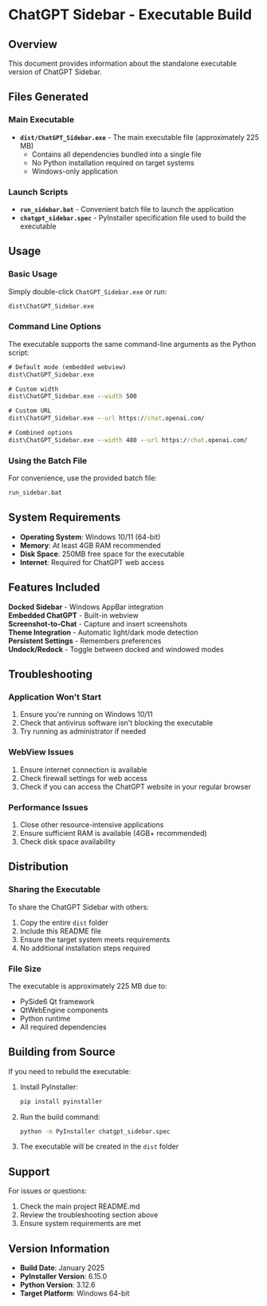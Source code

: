 # ChatGPT Sidebar - Executable Build

## Overview
This document provides information about the standalone executable version of ChatGPT Sidebar.

## Files Generated

### Main Executable
- **`dist/ChatGPT_Sidebar.exe`** - The main executable file (approximately 225 MB)
  - Contains all dependencies bundled into a single file
  - No Python installation required on target systems
  - Windows-only application

### Launch Scripts
- **`run_sidebar.bat`** - Convenient batch file to launch the application
- **`chatgpt_sidebar.spec`** - PyInstaller specification file used to build the executable

## Usage

### Basic Usage
Simply double-click `ChatGPT_Sidebar.exe` or run:
```cmd
dist\ChatGPT_Sidebar.exe
```

### Command Line Options
The executable supports the same command-line arguments as the Python script:

```cmd
# Default mode (embedded webview)
dist\ChatGPT_Sidebar.exe

# Custom width
dist\ChatGPT_Sidebar.exe --width 500

# Custom URL
dist\ChatGPT_Sidebar.exe --url https://chat.openai.com/

# Combined options
dist\ChatGPT_Sidebar.exe --width 480 --url https://chat.openai.com/
```

### Using the Batch File
For convenience, use the provided batch file:
```cmd
run_sidebar.bat
```

## System Requirements

- **Operating System**: Windows 10/11 (64-bit)
- **Memory**: At least 4GB RAM recommended
- **Disk Space**: 250MB free space for the executable
- **Internet**: Required for ChatGPT web access

## Features Included

 **Docked Sidebar** - Windows AppBar integration  
 **Embedded ChatGPT** - Built-in webview  
 **Screenshot-to-Chat** - Capture and insert screenshots  
 **Theme Integration** - Automatic light/dark mode detection  
 **Persistent Settings** - Remembers preferences  
 **Undock/Redock** - Toggle between docked and windowed modes  

## Troubleshooting

### Application Won't Start
1. Ensure you're running on Windows 10/11
2. Check that antivirus software isn't blocking the executable
3. Try running as administrator if needed

### WebView Issues
1. Ensure internet connection is available
2. Check firewall settings for web access
3. Check if you can access the ChatGPT website in your regular browser

### Performance Issues
1. Close other resource-intensive applications
2. Ensure sufficient RAM is available (4GB+ recommended)
3. Check disk space availability

## Distribution

### Sharing the Executable
To share the ChatGPT Sidebar with others:
1. Copy the entire `dist` folder
2. Include this README file
3. Ensure the target system meets requirements
4. No additional installation steps required

### File Size
The executable is approximately 225 MB due to:
- PySide6 Qt framework
- QtWebEngine components
- Python runtime
- All required dependencies

## Building from Source

If you need to rebuild the executable:

1. Install PyInstaller:
   ```cmd
   pip install pyinstaller
   ```

2. Run the build command:
   ```cmd
   python -m PyInstaller chatgpt_sidebar.spec
   ```

3. The executable will be created in the `dist` folder

## Support

For issues or questions:
1. Check the main project README.md
2. Review the troubleshooting section above
3. Ensure system requirements are met

## Version Information

- **Build Date**: January 2025
- **PyInstaller Version**: 6.15.0
- **Python Version**: 3.12.6
- **Target Platform**: Windows 64-bit
